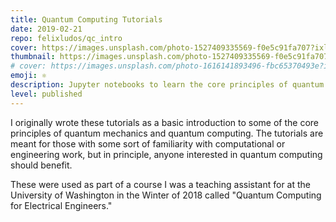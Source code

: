 ```yaml
---
title: Quantum Computing Tutorials
date: 2019-02-21
repo: felixludos/qc_intro
cover: https://images.unsplash.com/photo-1527409335569-f0e5c91fa707?ixlib=rb-1.2.1&q=85&fm=jpg&crop=entropy&cs=srgb&w=1440
thumbnail: https://images.unsplash.com/photo-1527409335569-f0e5c91fa707?ixlib=rb-1.2.1&q=85&fm=jpg&crop=entropy&cs=srgb&w=480
# cover: https://images.unsplash.com/photo-1616141893496-fbc65370493e?ixlib=rb-4.0.3&ixid=M3wxMjA3fDB8MHxwaG90by1wYWdlfHx8fGVufDB8fHx8fA%3D%3D&auto=format&fit=crop&w=1440&q=80
emoji: ⚛️
description: Jupyter notebooks to learn the core principles of quantum mechanics
level: published
---
```


I originally wrote these tutorials as a basic introduction to some of the core principles of quantum mechanics and quantum computing. The tutorials are meant for those with some sort of familiarity with computational or engineering work, but in principle, anyone interested in quantum computing should benefit.

These were used as part of a course I was a teaching assistant for at the University of Washington in the Winter of 2018 called "Quantum Computing for Electrical Engineers."
